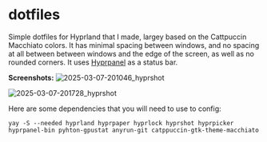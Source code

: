 # dotfiles
Simple dotfiles for Hyprland that I made, largey based on the Cattpuccin Macchiato colors. It has minimal spacing between windows, and no spacing at all between between windows and the edge of the screen, as well as no rounded corners. It uses [Hyprpanel](https://github.com/Jas-SinghFSU/HyprPanel) as a status bar.

**Screenshots:**
![2025-03-07-201046_hyprshot](https://github.com/user-attachments/assets/4902ab9a-6301-4a93-9832-3f73537984d2) 

![2025-03-07-201728_hyprshot](https://github.com/user-attachments/assets/06e54aec-d7ee-4915-aef5-584a4caf9ed9)


Here are some dependencies that you will need to use to config:

  ```yay -S --needed hyprland hyprpaper hyprlock hyprshot hyprpicker hyprpanel-bin pyhton-gpustat anyrun-git catppuccin-gtk-theme-macchiato```
